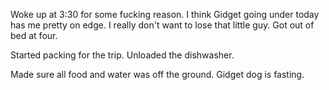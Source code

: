 Woke up at 3:30 for some fucking reason. I think Gidget going under today has me pretty on edge. I really don't want to lose that little guy. Got out of bed at four. 

Started packing for the trip. Unloaded the dishwasher.

Made sure all food and water was off the ground. Gidget dog is fasting.
